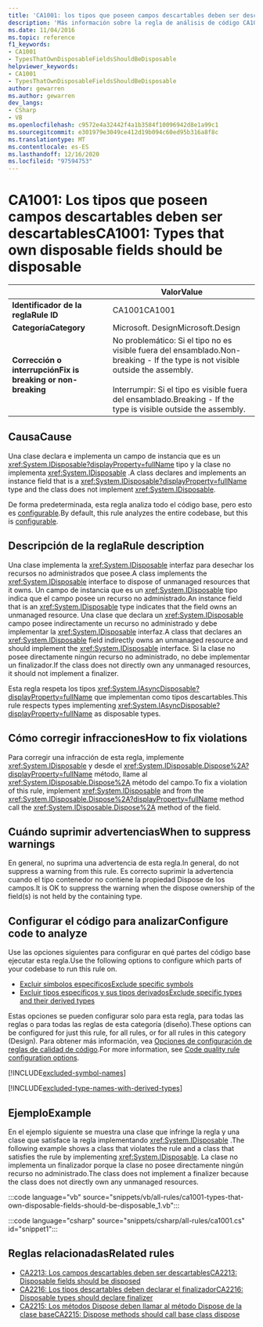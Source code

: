 ```yaml
---
title: 'CA1001: los tipos que poseen campos descartables deben ser descartables (análisis de código)'
description: 'Más información sobre la regla de análisis de código CA1001: los tipos que poseen campos descartables deben ser descartables'
ms.date: 11/04/2016
ms.topic: reference
f1_keywords:
- CA1001
- TypesThatOwnDisposableFieldsShouldBeDisposable
helpviewer_keywords:
- CA1001
- TypesThatOwnDisposableFieldsShouldBeDisposable
author: gewarren
ms.author: gewarren
dev_langs:
- CSharp
- VB
ms.openlocfilehash: c9572e4a32442f4a1b3584f10096942d8e1a99c1
ms.sourcegitcommit: e301979e3049ce412d19b094c60ed95b316a8f8c
ms.translationtype: MT
ms.contentlocale: es-ES
ms.lasthandoff: 12/16/2020
ms.locfileid: "97594753"
---
```

# <a name="ca1001-types-that-own-disposable-fields-should-be-disposable"></a><span data-ttu-id="a471c-103">CA1001: Los tipos que poseen campos descartables deben ser descartables</span><span class="sxs-lookup"><span data-stu-id="a471c-103">CA1001: Types that own disposable fields should be disposable</span></span>

| | <span data-ttu-id="a471c-104">Valor</span><span class="sxs-lookup"><span data-stu-id="a471c-104">Value</span></span> |
|-|-|
| <span data-ttu-id="a471c-105">**Identificador de la regla**</span><span class="sxs-lookup"><span data-stu-id="a471c-105">**Rule ID**</span></span> |<span data-ttu-id="a471c-106">CA1001</span><span class="sxs-lookup"><span data-stu-id="a471c-106">CA1001</span></span>|
| <span data-ttu-id="a471c-107">**Categoría**</span><span class="sxs-lookup"><span data-stu-id="a471c-107">**Category**</span></span> |<span data-ttu-id="a471c-108">Microsoft. Design</span><span class="sxs-lookup"><span data-stu-id="a471c-108">Microsoft.Design</span></span>|
| <span data-ttu-id="a471c-109">**Corrección o interrupción**</span><span class="sxs-lookup"><span data-stu-id="a471c-109">**Fix is breaking or non-breaking**</span></span> |<span data-ttu-id="a471c-110">No problemático: Si el tipo no es visible fuera del ensamblado.</span><span class="sxs-lookup"><span data-stu-id="a471c-110">Non-breaking - If the type is not visible outside the assembly.</span></span><br/><br/><span data-ttu-id="a471c-111">Interrumpir: Si el tipo es visible fuera del ensamblado.</span><span class="sxs-lookup"><span data-stu-id="a471c-111">Breaking - If the type is visible outside the assembly.</span></span>|

## <a name="cause"></a><span data-ttu-id="a471c-112">Causa</span><span class="sxs-lookup"><span data-stu-id="a471c-112">Cause</span></span>

<span data-ttu-id="a471c-113">Una clase declara e implementa un campo de instancia que es un <xref:System.IDisposable?displayProperty=fullName> tipo y la clase no implementa <xref:System.IDisposable> .</span><span class="sxs-lookup"><span data-stu-id="a471c-113">A class declares and implements an instance field that is a <xref:System.IDisposable?displayProperty=fullName> type and the class does not implement <xref:System.IDisposable>.</span></span>

<span data-ttu-id="a471c-114">De forma predeterminada, esta regla analiza todo el código base, pero esto es [configurable](#configure-code-to-analyze).</span><span class="sxs-lookup"><span data-stu-id="a471c-114">By default, this rule analyzes the entire codebase, but this is [configurable](#configure-code-to-analyze).</span></span>

## <a name="rule-description"></a><span data-ttu-id="a471c-115">Descripción de la regla</span><span class="sxs-lookup"><span data-stu-id="a471c-115">Rule description</span></span>

<span data-ttu-id="a471c-116">Una clase implementa la <xref:System.IDisposable> interfaz para desechar los recursos no administrados que posee.</span><span class="sxs-lookup"><span data-stu-id="a471c-116">A class implements the <xref:System.IDisposable> interface to dispose of unmanaged resources that it owns.</span></span> <span data-ttu-id="a471c-117">Un campo de instancia que es un <xref:System.IDisposable> tipo indica que el campo posee un recurso no administrado.</span><span class="sxs-lookup"><span data-stu-id="a471c-117">An instance field that is an <xref:System.IDisposable> type indicates that the field owns an unmanaged resource.</span></span> <span data-ttu-id="a471c-118">Una clase que declara un <xref:System.IDisposable> campo posee indirectamente un recurso no administrado y debe implementar la <xref:System.IDisposable> interfaz.</span><span class="sxs-lookup"><span data-stu-id="a471c-118">A class that declares an <xref:System.IDisposable> field indirectly owns an unmanaged resource and should implement the <xref:System.IDisposable> interface.</span></span> <span data-ttu-id="a471c-119">Si la clase no posee directamente ningún recurso no administrado, no debe implementar un finalizador.</span><span class="sxs-lookup"><span data-stu-id="a471c-119">If the class does not directly own any unmanaged resources, it should not implement a finalizer.</span></span>

<span data-ttu-id="a471c-120">Esta regla respeta los tipos <xref:System.IAsyncDisposable?displayProperty=fullName> que implementan como tipos descartables.</span><span class="sxs-lookup"><span data-stu-id="a471c-120">This rule respects types implementing <xref:System.IAsyncDisposable?displayProperty=fullName> as disposable types.</span></span>

## <a name="how-to-fix-violations"></a><span data-ttu-id="a471c-121">Cómo corregir infracciones</span><span class="sxs-lookup"><span data-stu-id="a471c-121">How to fix violations</span></span>

<span data-ttu-id="a471c-122">Para corregir una infracción de esta regla, implemente <xref:System.IDisposable> y desde el <xref:System.IDisposable.Dispose%2A?displayProperty=fullName> método, llame al <xref:System.IDisposable.Dispose%2A> método del campo.</span><span class="sxs-lookup"><span data-stu-id="a471c-122">To fix a violation of this rule, implement <xref:System.IDisposable> and from the <xref:System.IDisposable.Dispose%2A?displayProperty=fullName> method call the <xref:System.IDisposable.Dispose%2A> method of the field.</span></span>

## <a name="when-to-suppress-warnings"></a><span data-ttu-id="a471c-123">Cuándo suprimir advertencias</span><span class="sxs-lookup"><span data-stu-id="a471c-123">When to suppress warnings</span></span>

<span data-ttu-id="a471c-124">En general, no suprima una advertencia de esta regla.</span><span class="sxs-lookup"><span data-stu-id="a471c-124">In general, do not suppress a warning from this rule.</span></span> <span data-ttu-id="a471c-125">Es correcto suprimir la advertencia cuando el tipo contenedor no contiene la propiedad Dispose de los campos.</span><span class="sxs-lookup"><span data-stu-id="a471c-125">It is OK to suppress the warning when the dispose ownership of the field(s) is not held by the containing type.</span></span>

## <a name="configure-code-to-analyze"></a><span data-ttu-id="a471c-126">Configurar el código para analizar</span><span class="sxs-lookup"><span data-stu-id="a471c-126">Configure code to analyze</span></span>

<span data-ttu-id="a471c-127">Use las opciones siguientes para configurar en qué partes del código base ejecutar esta regla.</span><span class="sxs-lookup"><span data-stu-id="a471c-127">Use the following options to configure which parts of your codebase to run this rule on.</span></span>

- [<span data-ttu-id="a471c-128">Excluir símbolos específicos</span><span class="sxs-lookup"><span data-stu-id="a471c-128">Exclude specific symbols</span></span>](#exclude-specific-symbols)
- [<span data-ttu-id="a471c-129">Excluir tipos específicos y sus tipos derivados</span><span class="sxs-lookup"><span data-stu-id="a471c-129">Exclude specific types and their derived types</span></span>](#exclude-specific-types-and-their-derived-types)

<span data-ttu-id="a471c-130">Estas opciones se pueden configurar solo para esta regla, para todas las reglas o para todas las reglas de esta categoría (diseño).</span><span class="sxs-lookup"><span data-stu-id="a471c-130">These options can be configured for just this rule, for all rules, or for all rules in this category (Design).</span></span> <span data-ttu-id="a471c-131">Para obtener más información, vea [Opciones de configuración de reglas de calidad de código](../code-quality-rule-options.md).</span><span class="sxs-lookup"><span data-stu-id="a471c-131">For more information, see [Code quality rule configuration options](../code-quality-rule-options.md).</span></span>

[!INCLUDE[excluded-symbol-names](~/includes/code-analysis/excluded-symbol-names.md)]

[!INCLUDE[excluded-type-names-with-derived-types](~/includes/code-analysis/excluded-type-names-with-derived-types.md)]

## <a name="example"></a><span data-ttu-id="a471c-132">Ejemplo</span><span class="sxs-lookup"><span data-stu-id="a471c-132">Example</span></span>

<span data-ttu-id="a471c-133">En el ejemplo siguiente se muestra una clase que infringe la regla y una clase que satisface la regla implementando <xref:System.IDisposable> .</span><span class="sxs-lookup"><span data-stu-id="a471c-133">The following example shows a class that violates the rule and a class that satisfies the rule by implementing <xref:System.IDisposable>.</span></span> <span data-ttu-id="a471c-134">La clase no implementa un finalizador porque la clase no posee directamente ningún recurso no administrado.</span><span class="sxs-lookup"><span data-stu-id="a471c-134">The class does not implement a finalizer because the class does not directly own any unmanaged resources.</span></span>

:::code language="vb" source="snippets/vb/all-rules/ca1001-types-that-own-disposable-fields-should-be-disposable_1.vb":::

:::code language="csharp" source="snippets/csharp/all-rules/ca1001.cs" id="snippet1":::

## <a name="related-rules"></a><span data-ttu-id="a471c-135">Reglas relacionadas</span><span class="sxs-lookup"><span data-stu-id="a471c-135">Related rules</span></span>

- [<span data-ttu-id="a471c-136">CA2213: Los campos descartables deben ser descartables</span><span class="sxs-lookup"><span data-stu-id="a471c-136">CA2213: Disposable fields should be disposed</span></span>](ca2213.md)
- [<span data-ttu-id="a471c-137">CA2216: Los tipos descartables deben declarar el finalizador</span><span class="sxs-lookup"><span data-stu-id="a471c-137">CA2216: Disposable types should declare finalizer</span></span>](ca2216.md)
- [<span data-ttu-id="a471c-138">CA2215: Los métodos Dispose deben llamar al método Dispose de la clase base</span><span class="sxs-lookup"><span data-stu-id="a471c-138">CA2215: Dispose methods should call base class dispose</span></span>](ca2215.md)
